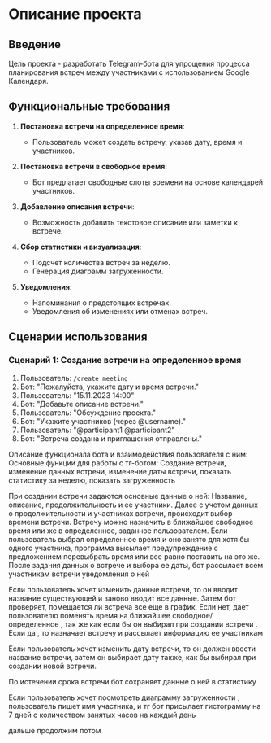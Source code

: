 <!-- "Требуется сделать тг бот, который будет:
1. Ставить встречи на определенное время для двух/трех участников
2. Ставить встречи на свободное время между двумя/тремя участниками
3. Добавлять описание встречи
4. Собирать статистику, сколько встреч было на неделе + рисовать диаграммы загруженности
5. Присылать уведомления о встречах, об изменениях встреч, об удалении/добавлении участников" -->

# Описание проекта

## Введение

Цель проекта - разработать Telegram-бота для упрощения процесса планирования встреч между участниками с использованием Google Календаря.

## Функциональные требования

1. **Постановка встречи на определенное время**:
   - Пользователь может создать встречу, указав дату, время и участников.

2. **Постановка встречи в свободное время**:
   - Бот предлагает свободные слоты времени на основе календарей участников.

3. **Добавление описания встречи**:
   - Возможность добавить текстовое описание или заметки к встрече.

4. **Сбор статистики и визуализация**:
   - Подсчет количества встреч за неделю.
   - Генерация диаграмм загруженности.

5. **Уведомления**:
   - Напоминания о предстоящих встречах.
   - Уведомления об изменениях или отменах встреч.

## Сценарии использования

### Сценарий 1: Создание встречи на определенное время

1. Пользователь: `/create_meeting`
2. Бот: "Пожалуйста, укажите дату и время встречи."
3. Пользователь: "15.11.2023 14:00"
4. Бот: "Добавьте описание встречи."
5. Пользователь: "Обсуждение проекта."
6. Бот: "Укажите участников (через @username)."
7. Пользователь: "@participant1 @participant2"
8. Бот: "Встреча создана и приглашения отправлены."

Описание функционала бота и взаимодействия пользователя с ним:
Основные функции для работы с тг-ботом: Создание встречи, изменение данных встречи, изменение даты встречи, показать статистику за неделю, показать загруженность 

При создании встречи задаются основные данные о ней: Название, описание, продолжительность и ее участники. Далее с учетом данных о продолжительности и участниках встречи, происходит выбор времени встречи. Встречу можно назначить в ближайшее свободное время или же в определенное, заданное пользователем. Если пользователь выбрал определенное время и оно занято для хотя бы одного участника, программа высылает предупреждение с предложением перевыбрать время или все равно поставить на это же. После задания данных о встрече и выбора ее даты, бот рассылает всем участникам встречи уведомления о ней

Если пользователь хочет изменить данные встречи, то он вводит название существующей и заново вводит все данные. Затем бот проверяет, помещается ли встреча все еще в график, Если нет, дает пользователю поменять  время на ближайшее свободное/ определенное , так же как если бы он выбирал при создании встречи . Если да , то назначает встречу и рассылает информацию ее участникам 

Если пользователь хочет изменить дату встречи, то он должен ввести название встречи, затем он выбирает дату также, как бы выбирал при создании новой встречи.

По истечении срока встречи бот сохраняет данные о ней в статистику 

Если пользователь хочет посмотреть диаграмму загруженности  ,  пользователь пишет имя участника, и тг бот присылает гистограмму на 7 дней с количеством занятых часов на каждый день


дальше продолжим потом
